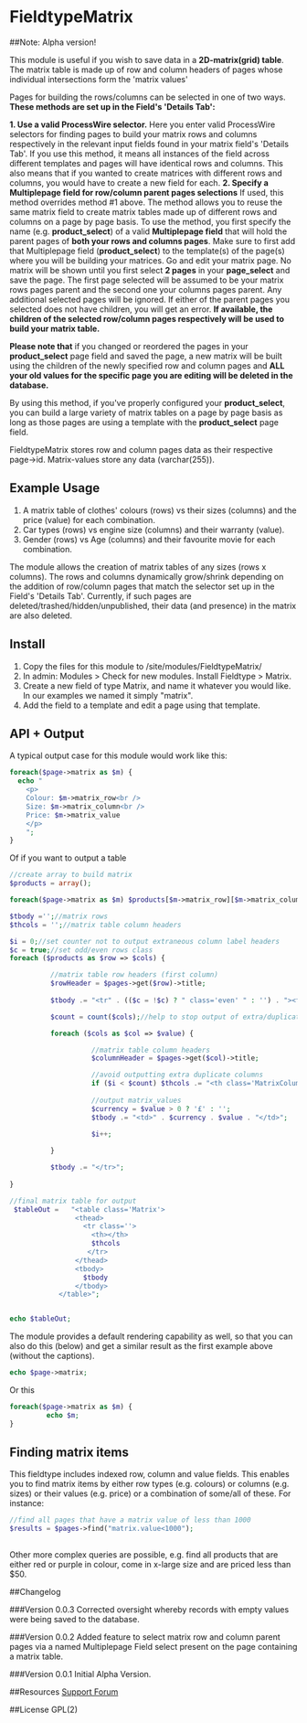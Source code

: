 # FieldtypeMatrix

##Note: Alpha version!

This module is useful if you wish to save data in a **2D-matrix(grid) table**.
The matrix table is made up of row and column headers of pages whose individual intersections form the 'matrix values'

Pages for building the rows/columns can be selected in one of two ways. **These methods are set up in the Field's 'Details Tab':**

**1. Use a valid ProcessWire selector.**
Here you enter valid ProcessWire selectors for finding pages to build your matrix rows and columns respectively in the relevant input fields found in your matrix field's 'Details Tab'.
If you use this method, it means all instances of the field across different templates and pages will have identical rows and columns.
This also means that if you wanted to create matrices with different rows and columns, you would have to create a new field for each.
**2. Specify a Multiplepage field for row/column parent pages selections**
If used, this method overrides method #1 above.
The method allows you to reuse the same matrix field to create matrix tables made up of different rows and columns on a page by page basis.
To use the method, you first specify the name (e.g. **product_select**) of a valid **Multiplepage field** that will hold the parent pages of **both your rows and columns pages**.
Make sure to first add that Multiplepage field (**product_select**) to the template(s) of the page(s) where you will be building your matrices.
Go and edit your matrix page. No matrix will be shown until you first select **2 pages** in your **page_select** and save the page.
The first page selected will be assumed to be your matrix rows pages parent and the second one your columns pages parent. Any additional selected pages will be ignored. 
If either of the parent pages you selected does not have children, you will get an error.
**If available, the children of the selected row/column pages respectively will be used to build your matrix table.**

**Please note that** if you changed or reordered the pages in your **product_select** page field and saved the page, a new matrix will be built using the children of the newly specified row and column pages and **ALL your old values for the specific page you are editing will be deleted in the database.**

By using this method, if you've properly configured your **product_select**, you can build a large variety of matrix tables on a page by page basis as long as those pages are using a template with the **product_select** page field.

FieldtypeMatrix stores row and column pages data as their respective page->id. Matrix-values store any data (varchar(255)).

## Example Usage
1. A matrix table of clothes' colours (rows) vs their sizes (columns) and the price (value) for each combination.
2. Car types (rows) vs engine size (columns) and their warranty (value).
3. Gender (rows) vs Age (columns) and their favourite movie for each combination.

The module allows the creation of matrix tables of any sizes (rows x columns).
The rows and columns dynamically grow/shrink depending on the addition of row/column pages that match the selector set up in the Field's 'Details Tab'.
Currently, if such pages are deleted/trashed/hidden/unpublished, their data (and presence) in the matrix are also deleted.

## Install

1. Copy the files for this module to /site/modules/FieldtypeMatrix/ 
2. In admin: Modules > Check for new modules. Install Fieldtype > Matrix.
3. Create a new field of type Matrix, and name it whatever you would 
   like. In our examples we named it simply "matrix". 
4. Add the field to a template and edit a page using that template. 

## API + Output 

A typical output case for this module would work like this:

```php
foreach($page->matrix as $m) {
  echo "
    <p>
    Colour: $m->matrix_row<br />
    Size: $m->matrix_column<br />
    Price: $m->matrix_value
    </p>
    ";
}
```

Of if you want to output a table

```php
//create array to build matrix
$products = array();

foreach($page->matrix as $m) $products[$m->matrix_row][$m->matrix_column] = $m->matrix_value;

$tbody ='';//matrix rows
$thcols = '';//matrix table column headers

$i = 0;//set counter not to output extraneous column label headers
$c = true;//set odd/even rows class
foreach ($products as $row => $cols) {

          //matrix table row headers (first column)
          $rowHeader = $pages->get($row)->title;
      
          $tbody .= "<tr" . (($c = !$c) ? " class='even' " : '') . "><td class='MatrixRowHeader'>" . $rowHeader . "</td>";

          $count = count($cols);//help to stop output of extra/duplicate column headers

          foreach ($cols as $col => $value) {

                    //matrix table column headers
                    $columnHeader = $pages->get($col)->title;

                    //avoid outputting extra duplicate columns
                    if ($i < $count) $thcols .= "<th class='MatrixColumnHeader'>" . $columnHeader . "</th>";
                      
                    //output matrix_values
                    $currency = $value > 0 ? '£' : '';
                    $tbody .= "<td>" . $currency . $value . "</td>";
                    
                    $i++;

          }

          $tbody .= "</tr>";
     
}

//final matrix table for output
 $tableOut =   "<table class='Matrix'>
                <thead>
                  <tr class=''>
                    <th></th>
                    $thcols
                   </tr>
                </thead>
                <tbody>
                  $tbody
                </tbody>
            </table>";


echo $tableOut;

```

The module provides a default rendering capability as well, so that
you can also do this (below) and get  a similar result as the first example above (without the captions).

```php
echo $page->matrix; 
```

Or this

```php
foreach($page->matrix as $m) {
         echo $m; 
}
```

## Finding matrix items

This fieldtype includes indexed row, column and value fields.
This enables you to find matrix items by either row types (e.g. colours) or columns (e.g. sizes) or their values (e.g. price) or a combination of some/all of these. For instance:

```php
//find all pages that have a matrix value of less than 1000
$results = $pages->find("matrix.value<1000"); 
 
```

Other more complex queries are possible, e.g. find all products that are either red or purple in colour, come in x-large size and are priced less than $50.

##Changelog

###Version 0.0.3
Corrected oversight whereby records with empty values were being saved to the database.

###Version 0.0.2
Added feature to select matrix row and column parent pages via a named Multiplepage Field select present on the page containing a matrix table.

###Version 0.0.1
Initial Alpha Version.

##Resources
 [Support Forum](https://processwire.com/talk/topic/8581-module-matrix-fieldtype-inputfield/)

##License
GPL(2)
